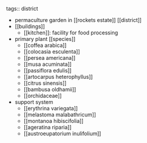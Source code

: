 tags:: district

- permaculture garden in [[rockets estate]] [[district]]
- [[buildings]]
	- [[kitchen]]: facility for food processing
- primary plant [[species]]
	- [[coffea arabica]]
	- [[colocasia esculenta]]
	- [[persea americana]]
	- [[musa acuminata]]
	- [[passiflora edulis]]
	- [[artocarpus heterophyllus]]
	- [[citrus sinensis]]
	- [[bambusa oldhamii]]
	- [[orchidaceae]]
- support system
	- [[erythrina variegata]]
	- [[melastoma malabathricum]]
	- [[montanoa hibiscifolia]]
	- [[ageratina riparia]]
	- [[austroeupatorium inulifolium]]